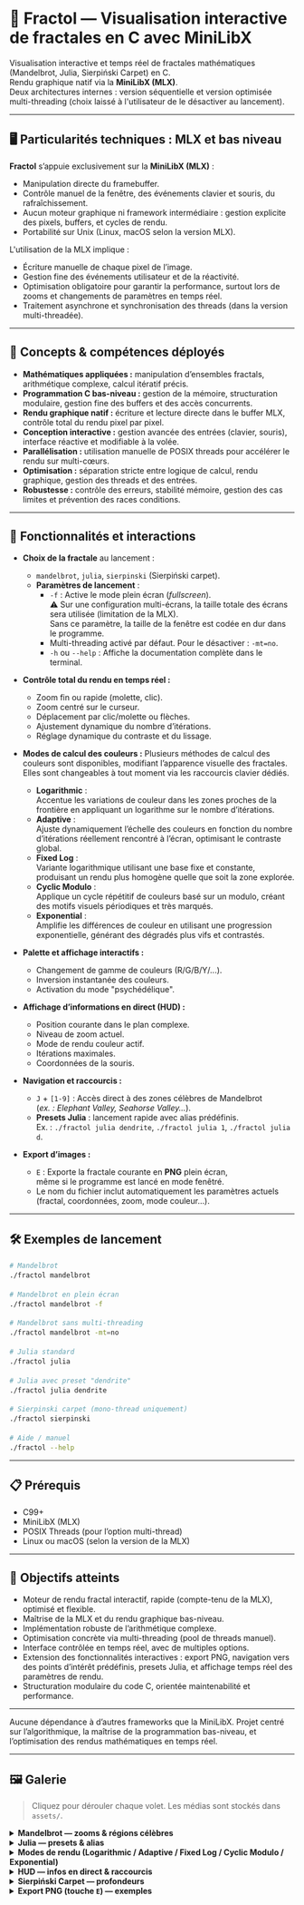 # 🦠 Fractol — Visualisation interactive de fractales en C avec MiniLibX

Visualisation interactive et temps réel de fractales mathématiques (Mandelbrot, Julia, Sierpiński Carpet) en C.  
Rendu graphique natif via la **MiniLibX (MLX)**.  
Deux architectures internes : version séquentielle et version optimisée multi-threading (choix laissé à l'utilisateur de le désactiver au lancement).

---

## 🖥️ Particularités techniques : MLX et bas niveau

**Fractol** s’appuie exclusivement sur la **MiniLibX (MLX)** :  
- Manipulation directe du framebuffer.
- Contrôle manuel de la fenêtre, des événements clavier et souris, du rafraîchissement.
- Aucun moteur graphique ni framework intermédiaire : gestion explicite des pixels, buffers, et cycles de rendu.
- Portabilité sur Unix (Linux, macOS selon la version MLX).

L'utilisation de la MLX implique :  
- Écriture manuelle de chaque pixel de l’image.
- Gestion fine des événements utilisateur et de la réactivité.
- Optimisation obligatoire pour garantir la performance, surtout lors de zooms et changements de paramètres en temps réel.
- Traitement asynchrone et synchronisation des threads (dans la version multi-threadée).

---

## 🚀 Concepts & compétences déployés

- **Mathématiques appliquées :** manipulation d’ensembles fractals, arithmétique complexe, calcul itératif précis.
- **Programmation C bas-niveau :** gestion de la mémoire, structuration modulaire, gestion fine des buffers et des accès concurrents.
- **Rendu graphique natif :** écriture et lecture directe dans le buffer MLX, contrôle total du rendu pixel par pixel.
- **Conception interactive :** gestion avancée des entrées (clavier, souris), interface réactive et modifiable à la volée.
- **Parallélisation :** utilisation manuelle de POSIX threads pour accélérer le rendu sur multi-cœurs.
- **Optimisation :** séparation stricte entre logique de calcul, rendu graphique, gestion des threads et des entrées.
- **Robustesse :** contrôle des erreurs, stabilité mémoire, gestion des cas limites et prévention des races conditions.

---

## 🎨 Fonctionnalités et interactions

- **Choix de la fractale** au lancement :  
    - `mandelbrot`, `julia`, `sierpinski` (Sierpiński carpet).
    - **Paramètres de lancement** :
        - `-f` : Active le mode plein écran (*fullscreen*).  
          ⚠️ Sur une configuration multi-écrans, la taille totale des écrans sera utilisée (limitation de la MLX).  
          Sans ce paramètre, la taille de la fenêtre est codée en dur dans le programme.
        - Multi-threading activé par défaut. Pour le désactiver : `-mt=no`.
        - `-h` ou `--help` : Affiche la documentation complète dans le terminal.

- **Contrôle total du rendu en temps réel :**
    - Zoom fin ou rapide (molette, clic).
    - Zoom centré sur le curseur.
    - Déplacement par clic/molette ou flèches.
    - Ajustement dynamique du nombre d’itérations.
    - Réglage dynamique du contraste et du lissage.

- **Modes de calcul des couleurs :**
	Plusieurs méthodes de calcul des couleurs sont disponibles, modifiant l’apparence visuelle des fractales.  
	Elles sont changeables à tout moment via les raccourcis clavier dédiés.

	- **Logarithmic** :  
	  Accentue les variations de couleur dans les zones proches de la frontière en appliquant un logarithme sur le nombre d’itérations.
	- **Adaptive** :  
	  Ajuste dynamiquement l’échelle des couleurs en fonction du nombre d’itérations réellement rencontré à l’écran, optimisant le contraste global.
	- **Fixed Log** :  
	  Variante logarithmique utilisant une base fixe et constante, produisant un rendu plus homogène quelle que soit la zone explorée.
	- **Cyclic Modulo** :  
	  Applique un cycle répétitif de couleurs basé sur un modulo, créant des motifs visuels périodiques et très marqués.
	- **Exponential** :  
	  Amplifie les différences de couleur en utilisant une progression exponentielle, générant des dégradés plus vifs et contrastés.

- **Palette et affichage interactifs :**
    - Changement de gamme de couleurs (R/G/B/Y/...).
    - Inversion instantanée des couleurs.
    - Activation du mode "psychédélique".

- **Affichage d’informations en direct (HUD) :**
    - Position courante dans le plan complexe.
    - Niveau de zoom actuel.
    - Mode de rendu couleur actif.
    - Itérations maximales.
    - Coordonnées de la souris.

- **Navigation et raccourcis :**
    - `J` + `[1-9]` : Accès direct à des zones célèbres de Mandelbrot  
      (*ex. : Elephant Valley, Seahorse Valley…*).
    - **Presets Julia** : lancement rapide avec alias prédéfinis.  
      Ex. : `./fractol julia dendrite`, `./fractol julia 1`, `./fractol julia d`.

- **Export d’images :**
    - `E` : Exporte la fractale courante en **PNG** plein écran,  
      même si le programme est lancé en mode fenêtré.
    - Le nom du fichier inclut automatiquement les paramètres actuels  
      (fractal, coordonnées, zoom, mode couleur…).

---

## 🛠️ Exemples de lancement

```bash
# Mandelbrot
./fractol mandelbrot

# Mandelbrot en plein écran
./fractol mandelbrot -f

# Mandelbrot sans multi-threading
./fractol mandelbrot -mt=no

# Julia standard
./fractol julia

# Julia avec preset "dendrite"
./fractol julia dendrite

# Sierpinski carpet (mono-thread uniquement)
./fractol sierpinski

# Aide / manuel
./fractol --help
```

---

## 📋 Prérequis

- C99+
- MiniLibX (MLX)
- POSIX Threads (pour l’option multi-thread)
- Linux ou macOS (selon la version de la MLX)

---

## 🎯 Objectifs atteints

- Moteur de rendu fractal interactif, rapide (compte-tenu de la MLX), optimisé et flexible.
- Maîtrise de la MLX et du rendu graphique bas-niveau.
- Implémentation robuste de l’arithmétique complexe.
- Optimisation concrète via multi-threading (pool de threads manuel).
- Interface contrôlée en temps réel, avec de multiples options.
- Extension des fonctionnalités interactives :
export PNG, navigation vers des points d’intérêt prédéfinis, presets Julia,
et affichage temps réel des paramètres de rendu.
- Structuration modulaire du code C, orientée maintenabilité et performance.

---

Aucune dépendance à d’autres frameworks que la MiniLibX.
Projet centré sur l’algorithmique, la maîtrise de la programmation bas-niveau, et l’optimisation des rendus mathématiques en temps réel.

----

## 🖼 Galerie

> Cliquez pour dérouler chaque volet. Les médias sont stockés dans `assets/`.

<details>
  <summary><b>Mandelbrot — zooms & régions célèbres</b></summary>

<table>
<tr>
<td align="center" width="50%">
  <img src="assets/fractol_mandelbrot_x=-0.73536_y=0.00085_z=0.78276_iter=200_mode=Normal_psy=off_color=B.png" width="420" alt="Vue d'ensemble Mandelbrot"><br>
  <em>Vue d'ensemble Mandelbrot</em>
</td>
<td align="center" width="50%">
  <img src="assets/fractol_mandelbrot_x=0.28470_y=-0.01180_z=500.00000_iter=200_mode=Cyclic_psy=on_color=C.png" width="420" alt="Elephant Valley"><br>
  <em>Elephant Valley</em>
</td>
</tr>
<tr>
<td align="center" width="50%">
  <img src="assets/fractol_mandelbrot_x=-0.74402_y=0.11768_z=343.98536_iter=10000_mode=Normal_psy=on_color=Y.png" width="420" alt="Seahorse Valley"><br>
  <em>Seahorse Valley</em>
</td>
<td align="center" width="50%">
  <img src="assets/fractol_mandelbrot_x=-1.60944_y=0.00158_z=14.36038_iter=200_mode=Cyclic_psy=on_color=Y.png" width="420" alt="Zoom profond"><br>
  <em>Zoom profond</em>
</td>
</tr>
</table>

<p><i>Astuce :</i> utilisez <code>J</code> + <code>[1-9]</code> pour sauter vers certaines zones en un clic.</p>
</details>

<details>
  <summary><b>Julia — presets & alias</b></summary>

<table>
<tr>
<td align="center" width="50%">
  <img src="assets/fractol_julia_x=0.07929_y=-0.00118_z=1.27402_iter=200_mode=Fixed_Log_psy=off_color=R.png" width="420" alt="Julia - Dendrite"><br>
  <em>Julia - Dendrite</em>
</td>
<td align="center" width="50%">
  <img src="assets/fractol_julia_x=-0.00779_y=0.02024_z=1.20000_iter=300_mode=Cyclic_psy=off_color=P.png" width="420" alt="Julia - Airplane"><br>
  <em>Julia - Airplane</em>
</td>
</tr>
<tr>
<td align="center" width="50%">
  <img src="assets/fractol_julia_x=0.00875_y=-0.00503_z=1.06168_iter=200_mode=Cyclic_psy=off_color=O.png" width="420" alt="Julia - Tuning Fork"><br>
  <em>Julia - Tuning Fork</em>
</td>
<td align="center" width="50%">
  <img src="assets/fractol_julia_x=0.00875_y=-0.00503_z=1.06168_iter=200_mode=Cyclic_psy=on_color=G.png" width="420" alt="Julia - Tuning Fork psychedelic"><br>
  <em>Julia - Tuning Fork psychedelic</em>
</td>
</tr>
</table>

<p>Exemples : <code>./fractol julia dendrite</code>, <code>./fractol julia 1</code>, <code>./fractol julia d</code></p>
</details>

<details>
  <summary><b>Modes de rendu (Logarithmic / Adaptive / Fixed Log / Cyclic Modulo / Exponential)</b></summary>

<table>
<tr>
<td align="center" width="50%">
  <img src="assets/fractol_julia_x=0.17329_y=0.48554_z=14.12109_iter=200_mode=Logarithmic_psy=off_color=G.png" width="420" alt="Logarithmic"><br>
  <em>Logarithmic</em>
</td>
<td align="center" width="50%">
  <img src="assets/fractol_julia_x=0.17329_y=0.48554_z=14.12109_iter=200_mode=Adaptive_psy=off_color=G.png" width="420" alt="Adaptive"><br>
  <em>Adaptive</em>
</td>
</tr>
<tr>
<td align="center" width="50%">
  <img src="assets/fractol_julia_x=0.17329_y=0.48554_z=14.12109_iter=200_mode=Fixed_Log_psy=off_color=G.png" width="420" alt="Fixed Log"><br>
  <em>Fixed Log</em>
</td>
<td align="center" width="50%">
  <img src="assets/fractol_julia_x=0.17329_y=0.48554_z=14.12109_iter=200_mode=Cyclic_psy=off_color=G.png" width="420" alt="Cyclic Modulo"><br>
  <em>Cyclic Modulo</em>
</td>
</tr>
<tr>
<td align="center" colspan="2">
  <img src="assets/fractol_julia_x=0.17329_y=0.48554_z=14.12109_iter=200_mode=Normal_psy=off_color=G.png" width="420" alt="Exponential"><br>
  <em>Exponential</em>
</td>
</tr>
</table>

<p>
  <small>
  Les modes modifient l’échelle et la progression du dégradé en fonction du nombre d’itérations.
  </small>
</p>
</details>

<details>
  <summary><b>HUD — infos en direct & raccourcis</b></summary>

<table>
<tr>
<td align="center">
  <img src="assets/hud_live_info.png" width="840" alt="HUD - Live info"><br>
  <em>HUD - Live info</em>
</td>
</tr>
</table>

<ul>
  <li>Nombre max d'itérations</li>
  <li>Coordonnées de la souris</li>
  <li>Mode de couleur actif</li>
  <li>Mode de rendu actif</li>
  <li>Niveau de zoom</li>
  <li>Position dans le plan complexe</li>
</ul>
</details>

<details>
  <summary><b>Sierpiński Carpet — profondeurs</b></summary>

<table>
<tr>
<td align="center" width="50%">
  <img src="assets/fractol_sierpinski_1042x1042_depth=4_color=N.png" width="420" alt="Profondeur 4"><br>
  <em>Profondeur 4</em>
</td>
<td align="center" width="50%">
  <img src="assets/fractol_sierpinski_1042x1042_depth=6_color=N.png" width="420" alt="Profondeur 6"><br>
  <em>Profondeur 6</em>
</td>
</tr>
</table>
</details>

<details>
  <summary><b>Export PNG (touche <code>E</code>) — exemples</b></summary>

<table>
<tr>
<td align="center" width="50%">
  <img src="assets/fractol_mandelbrot_x=-0.74500_y=0.11500_z=500.00000_iter=10000.png" width="420" alt="Export 1"><br>
  <em>Export 1</em>
</td>
<td align="center" width="50%">
  <img src="assets/fractol_julia_x=-0.48738_y=-0.18523_z=3471993472.50087_iter=100000_mode=Cyclic.png" width="420" alt="Export 2"><br>
  <em>Export 2</em>
</td>
</tr>
<tr>
<td align="center" width="50%">
  <img src="assets/fractol_julia_x=-0.00852_y=0.02971_z=1.65888_iter=10000_mode=Logarithmic.png" width="420" alt="Export 3"><br>
  <em>Export 3</em>
</td>
<td align="center" width="50%">
  <img src="assets/fractol_mandelbrot_x=-1.60944_y=0.00158_z=14.36038_iter=200_mode=Cyclic_psy=on_color=C.png" width="420" alt="Export 4"><br>
  <em>Export 4</em>
</td>
</tr>
<tr>
<td align="center" width="50%">
  <img src="assets/fractol_mandelbrot_x=-0.14731_y=1.03374_z=36.69177_iter=200_mode=Cyclic_psy=off_color=R.png" width="420" alt="Export 5"><br>
  <em>Export 5</em>
</td>
<td align="center" width="50%">
  <img src="assets/fractol_mandelbrot_x=0.28470_y=-0.01180_z=500.00000_iter=10000_mode=Logarithmic_4.png" width="420" alt="Elephant Valley"><br>
  <em>Elephant Valley</em>
</td>
</tr>
<tr>
<td align="center" width="50%">
  <img src="assets/fractol_julia_x=-0.00827_y=0.01902_z=1.52882_iter=100000_mode=Cyclic_1.png" width="420" alt="Export 7"><br>
  <em>Export 7</em>
</td>
<td align="center" width="50%">
  <img src="assets/fractol_julia_x=-0.00546_y=0.03935_z=1.44000_iter=100000_mode=Cyclic.png" width="420" alt="Export 8"><br>
  <em>Export 8</em>
</td>
</tr>
</table>

<p>
  Chaque export est en <b>plein écran</b> (même si la fenêtre ne l’est pas), et le nom du fichier contient les paramètres
  (fractal, coordonnées, zoom, itérations, mode, etc.).
</p>
</details>

